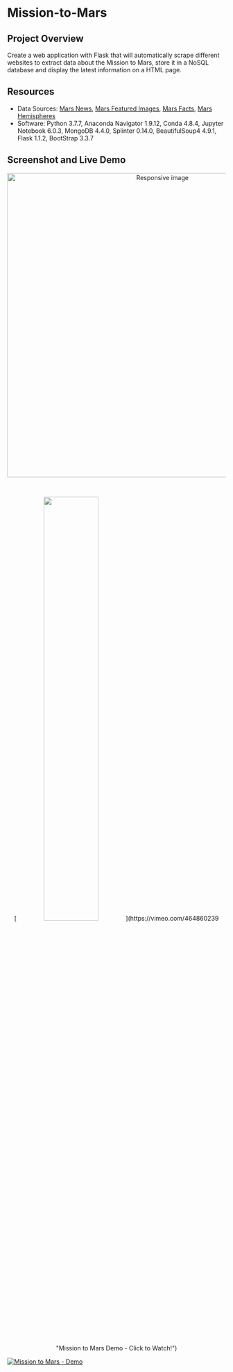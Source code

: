 # Mission-to-Mars

## Project Overview
Create a web application with Flask that will automatically scrape different websites to extract data about the Mission to Mars, store it in a NoSQL database and display the latest information on a HTML page.

## Resources
- Data Sources: [Mars News](https://mars.nasa.gov/news/), [Mars Featured Images](https://www.jpl.nasa.gov/spaceimages/?search=&category=Mars), [Mars Facts](http://space-facts.com/mars/), [Mars Hemispheres](https://astrogeology.usgs.gov/search/results?q=hemisphere+enhanced&k1=target&v1=Mars)
- Software: Python 3.7.7, Anaconda Navigator 1.9.12, Conda 4.8.4, Jupyter Notebook 6.0.3, MongoDB 4.4.0, Splinter 0.14.0, BeautifulSoup4 4.9.1, Flask 1.1.2, BootStrap 3.3.7

## Screenshot and Live Demo

<p align="center">
    <img src="https://user-images.githubusercontent.com/68669675/95029070-2364ad80-066b-11eb-9f46-384daba73bc2.png" class="img-responsive" alt="Responsive image" width=700px height=auto>
</p>
<br>
<p align="center">
    [<img src="https://user-images.githubusercontent.com/68669675/95037786-c3353200-0691-11eb-9be5-c5e6ca263791.png" width="50%">](https://vimeo.com/464860239 "Mission to Mars Demo - Click to Watch!")
</p>

[![Mission to Mars - Demo](https://user-images.githubusercontent.com/68669675/95037786-c3353200-0691-11eb-9be5-c5e6ca263791.png)](https://vimeo.com/464860239 "Mission to Mars Demo - Click to Watch!")
